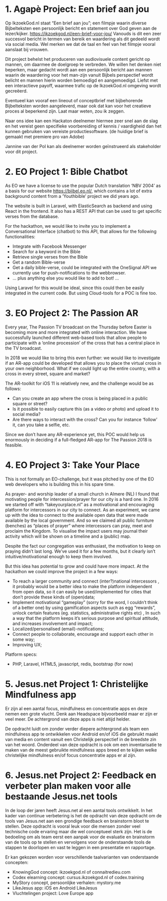 # 1. Agapè Project: Een brief aan jou
Op IkzoekGod.nl staat “Een brief aan jou”; een filmpje waarin diverse Bijbelteksten een persoonlijk bericht en statement over God geven aan de lezer/kijker. https://ikzoekgod.nl/een-brief-voor-jou/ Vanouds is dit een zeer succesvol bericht in termen van bereik en waardering als dit gedeeld wordt via social media. Wel merken we dat de taal en feel van het filmpje vooral aanslaat bij vrouwen.

Dit project behelst het produceren van audiovisuele content gericht op mannen, om daarmee de doelgroep te verbreden. We willen het denken niet beperken, maar gedacht wordt aan een persoonlijk bericht aan mannen waarin de waardering voor het man-zijn vanuit Bijbels perspectief wordt belicht en mannen hierin worden bemoedigd en aangemoedigd. Liefst met een interactieve payoff, waarmee trafic op de IkzoekGod.nl omgeving wordt gecreëerd. 

Eventueel kan vooraf een lineout of conceptbrief met bijbehorende Bijbelteksten worden aangeleverd, maar ook dat kan voor het creatieve proces al beperkend zijn. Laat maar weten, zou ik zeggen.

Naar ons idee kan een Hackaton deelnemer hiermee zeer snel aan de slag en het vereist geen specifieke voorbereiding of kennis / vaardigheid dan het kunnen gebruiken van vereiste productiesoftware. (de huidige brief is gemaakt met premiere pro van Adobe)

Jannine van der Pol kan als deelnemer worden geïnstrueerd als stakeholder voor dit project.

# 2. EO Project 1: Bible Chatbot
As EO we have a license to use the popular Dutch translation ‘NBV 2004’ as a basis for our website https://bijbel.eo.nl/, which contains a lot of extra background content from a ‘Youthbible’ project we did years ago.

The website is built in Laravel, with ElasticSearch as backend and using React in the frontend. It also has a REST API that can be used to get specific verses from the database.

For the hackathon, we would like to invite you to implement a Conversational Interface (chatbot) to this API, that allows for the following functionalities:
-	Integrate with Facebook Messenger
-	Search for a keyword in the Bible
-	Retrieve single verses from the Bible
-	Get a random Bible-verse
-	Get a daily bible-verse, could be integrated with the OneSignal API we currently use for push-notifications to the webbrowser. 
-	... plus anything else you would like to add to bot! ...

Using Laravel for this would be ideal, since this could then be easily integrated in the current code. But using Cloud-tools for a POC is fine too.

# 3. EO Project 2: The Passion AR
Every year, The Passion TV broadcast on the Thursday before Easter is becoming more and more integrated with online interaction. We have successfully launched different web-based tools that allow people to participate with a ‘online procession’ of the cross that has a central place in the TV broadcast.

In 2018 we would like to bring this even further: we would like to investigate if an AR-app could be developed that allows you to place the virtual cross in your own neighborhood. What if we could light up the entire country, with a cross in every street, square and market? 

The AR-toolkit for iOS 11 is relatively new, and the challenge would be as follows:
-	Can you create an app where the cross is being placed in a public square or street?
-	Is it possible to easily capture this (as a video or photo) and upload it to social media?
-	Are there ways to interact with the cross? Can you for instance ‘follow’ it, can you take a selfie, etc.

Since we don’t have any AR-experience yet, this POC would help us enormously in deciding if a full-fledged AR-app for The Passion 2018 is feasible. 

# 4. EO Project 3: Take Your Place
This is not formally an EO-challenge, but it was pitched by one of the EO web developers who is building this in his spare time. 

As prayer- and worship leader of a small church in Almere (NL) I found that motivating people for intercession/prayer for our city is a hard one. In 2016 we started off with “takeyourplace.nl” as a motivational and encouraging platform for intercessors in our city to connect. As an experiment, we came up with the idea to connect to the available open data that were made available by the local government. And so we claimed all public furniture (benches) as “places of prayer” where intercessors can pray, meet and proclaim the Kingdom. To visualise the impact users may journal their activity which will be shown on a timeline and a (public) map.

Despite the fact our congregation was enthusiast, the motivation to keep on praying didn’t last long. We’ve used it for a few months, but it clearly isn’t intuitive/motivational enough to keep them involved. 

But this idea has potential to grow and could have more impact. At the hackathon we could improve the project in a few ways:
-	To reach a larger community and connect (inter?)national intercessors , it probably would be a better idea to  make the platform independent from open data, so it can easily be used/implemented for cities that don’t provide these kinds of (open)data;
-	Implement motivational “gameplay” (sorry for the word, I couldn’t think of a better one) by using gamification aspects such as egg “rewards”, unlock certain features (eg. statistics, administrative rights etc) , In such a way that the platform keeps it’s serious purpose and spiritual attitude, and increases involvement and impact; 
-	Localized/personalised (email)-notifications;
-	Connect people to collaborate, encourage and support each other in some way;
-	Improving UX;

Platform specs:
-	PHP, Laravel, HTML5,  javascript, redis, bootstrap (for now)

# 5. Jesus.net Project 1: Christelijke Mindfulness app
Er zijn al een aantal focus, mindfulness en concentratie apps en deze nemen een grote vlucht. Denk aan Headspace bijvoorbeeld maar er zijn er veel meer. De achtergrond van deze apps is niet altijd helder.

De opdracht luidt om zonder verder diepere achtergrond als team een mindfulness app te ontwikkelen voor Android en/of iOS die gebruikt maakt van media en content vanuit een Christelijk perspectief in de breedste zin van het woord. Onderdeel van deze opdracht is ook om een inventarisatie te maken van de meest gebruikte mindfulness apps breed en te kijken welke christelijke mindfulness en/of focus concentratie apps er al zijn.


# 6. Jesus.net Project 2: Feedback en verbeter plan maken voor alle bestaande Jesus.net tools
In de loop der jaren heeft Jesus.net al een aantal tools ontwikkelt. In het kader van continue verbetering is het de opdracht van deze opdracht om de tools van Jesus.net aan een grondige feedback en brainstorm bloot te stellen. Deze opdracht is vooral leuk voor die mensen zonder veel technische code ervaring maar die wel conceptueel sterk zijn. Het is de bedoeling om als team eerst een aanpak voor de evaluatie en brainstorm van de tools op te stellen en vervolgens voor de onderstaande tools de stappen te doorlopen en vast te leggen in een presentatie en rapportage.
 
Er kan gekozen worden voor verschillende taalvarianten van onderstaande concepten:
- KnowingGod concept: ikzoekgod.nl of connaitredieu.com
- Codex elearning concept: cursus.ikzoekgod.nl of codex.training
- MyStory concept, persoonlijke verhalen: mystory.me
- LikeJesus app: iOS en Android LikeJesus
- Vluchtelingen project: Love Europe app
